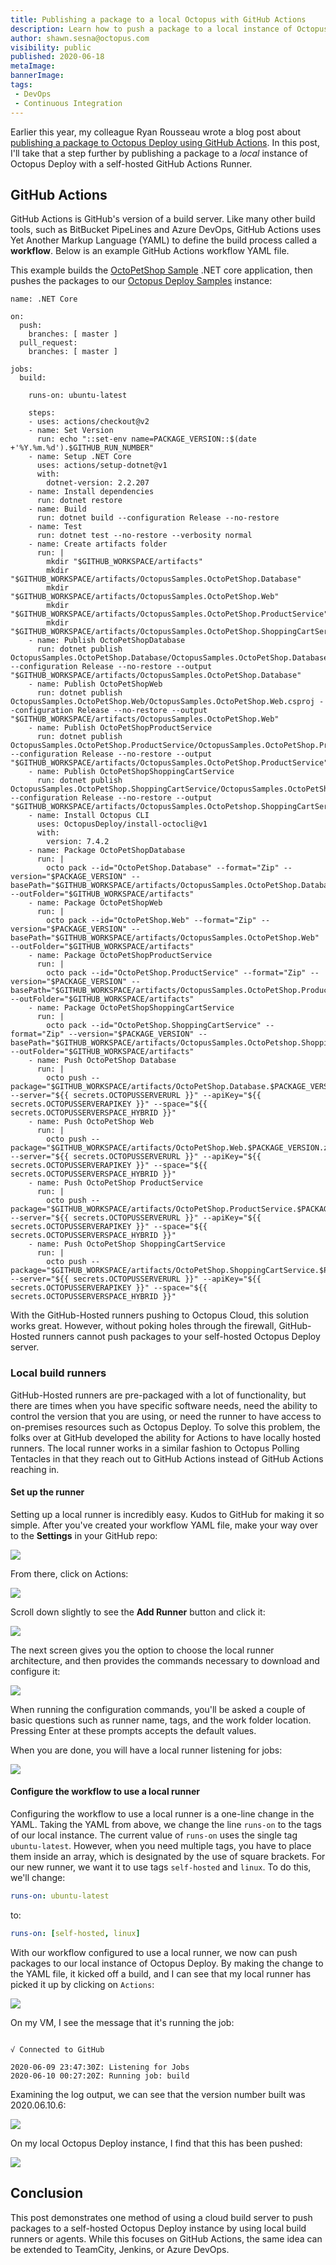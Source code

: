 ```yaml
---
title: Publishing a package to a local Octopus with GitHub Actions
description: Learn how to push a package to a local instance of Octopus Deploy with a GitHub Actions Runner
author: shawn.sesna@octopus.com
visibility: public
published: 2020-06-18
metaImage: 
bannerImage: 
tags:
 - DevOps
 - Continuous Integration
---
```


Earlier this year, my colleague Ryan Rousseau wrote a blog post about [publishing a package to Octopus Deploy using GitHub Actions](https://octopus.com/blog/publishing-a-package-to-octopus-with-github-actions).  In this post, I'll take that a step further by publishing a package to a *local* instance of Octopus Deploy with a self-hosted GitHub Actions Runner.

## GitHub Actions

GitHub Actions is GitHub's version of a build server.  Like many other build tools, such as BitBucket PipeLines and Azure DevOps, GitHub Actions uses Yet Another Markup Language (YAML) to define the build process called a **workflow**. Below is an example GitHub Actions workflow YAML file.  

This example builds the [OctoPetShop Sample](https://github.com/OctopusSamples/OctoPetShop) .NET core application, then pushes the packages to our [Octopus Deploy Samples](https://samples.octopus.app/) instance:

```
name: .NET Core 

on:
  push:
    branches: [ master ] 
  pull_request:
    branches: [ master ]

jobs:
  build:

    runs-on: ubuntu-latest 

    steps:
    - uses: actions/checkout@v2
    - name: Set Version
      run: echo "::set-env name=PACKAGE_VERSION::$(date +'%Y.%m.%d').$GITHUB_RUN_NUMBER"
    - name: Setup .NET Core
      uses: actions/setup-dotnet@v1
      with:
        dotnet-version: 2.2.207
    - name: Install dependencies
      run: dotnet restore
    - name: Build
      run: dotnet build --configuration Release --no-restore
    - name: Test
      run: dotnet test --no-restore --verbosity normal
    - name: Create artifacts folder
      run: |
        mkdir "$GITHUB_WORKSPACE/artifacts"
        mkdir "$GITHUB_WORKSPACE/artifacts/OctopusSamples.OctoPetShop.Database"
        mkdir "$GITHUB_WORKSPACE/artifacts/OctopusSamples.OctoPetShop.Web"
        mkdir "$GITHUB_WORKSPACE/artifacts/OctopusSamples.OctoPetShop.ProductService"
        mkdir "$GITHUB_WORKSPACE/artifacts/OctopusSamples.OctoPetShop.ShoppingCartService"
    - name: Publish OctoPetShopDatabase
      run: dotnet publish OctopusSamples.OctoPetShop.Database/OctopusSamples.OctoPetShop.Database.csproj --configuration Release --no-restore --output "$GITHUB_WORKSPACE/artifacts/OctopusSamples.OctoPetShop.Database"
    - name: Publish OctoPetShopWeb
      run: dotnet publish OctopusSamples.OctoPetShop.Web/OctopusSamples.OctoPetShop.Web.csproj --configuration Release --no-restore --output "$GITHUB_WORKSPACE/artifacts/OctopusSamples.OctoPetShop.Web"
    - name: Publish OctoPetShopProductService
      run: dotnet publish OctopusSamples.OctoPetShop.ProductService/OctopusSamples.OctoPetShop.ProductService.csproj --configuration Release --no-restore --output "$GITHUB_WORKSPACE/artifacts/OctopusSamples.OctoPetShop.ProductService"
    - name: Publish OctoPetShopShoppingCartService
      run: dotnet publish OctopusSamples.OctoPetShop.ShoppingCartService/OctopusSamples.OctoPetShop.ShoppingCartService.csproj --configuration Release --no-restore --output "$GITHUB_WORKSPACE/artifacts/OctopusSamples.OctoPetshop.ShoppingCartService"
    - name: Install Octopus CLI
      uses: OctopusDeploy/install-octocli@v1
      with:
        version: 7.4.2
    - name: Package OctoPetShopDatabase
      run: |
        octo pack --id="OctoPetShop.Database" --format="Zip" --version="$PACKAGE_VERSION" --basePath="$GITHUB_WORKSPACE/artifacts/OctopusSamples.OctoPetShop.Database" --outFolder="$GITHUB_WORKSPACE/artifacts"
    - name: Package OctoPetShopWeb
      run: |
        octo pack --id="OctoPetShop.Web" --format="Zip" --version="$PACKAGE_VERSION" --basePath="$GITHUB_WORKSPACE/artifacts/OctopusSamples.OctoPetShop.Web" --outFolder="$GITHUB_WORKSPACE/artifacts"
    - name: Package OctoPetShopProductService
      run: |
        octo pack --id="OctoPetShop.ProductService" --format="Zip" --version="$PACKAGE_VERSION" --basePath="$GITHUB_WORKSPACE/artifacts/OctopusSamples.OctoPetShop.ProductService" --outFolder="$GITHUB_WORKSPACE/artifacts"
    - name: Package OctoPetShopShoppingCartService
      run: |
        octo pack --id="OctoPetShop.ShoppingCartService" --format="Zip" --version="$PACKAGE_VERSION" --basePath="$GITHUB_WORKSPACE/artifacts/OctopusSamples.OctoPetshop.ShoppingCartService" --outFolder="$GITHUB_WORKSPACE/artifacts"
    - name: Push OctoPetShop Database
      run: |
        octo push --package="$GITHUB_WORKSPACE/artifacts/OctoPetShop.Database.$PACKAGE_VERSION.zip" --server="${{ secrets.OCTOPUSSERVERURL }}" --apiKey="${{ secrets.OCTOPUSSERVERAPIKEY }}" --space="${{ secrets.OCTOPUSSERVERSPACE_HYBRID }}"
    - name: Push OctoPetShop Web
      run: |
        octo push --package="$GITHUB_WORKSPACE/artifacts/OctoPetShop.Web.$PACKAGE_VERSION.zip" --server="${{ secrets.OCTOPUSSERVERURL }}" --apiKey="${{ secrets.OCTOPUSSERVERAPIKEY }}" --space="${{ secrets.OCTOPUSSERVERSPACE_HYBRID }}"
    - name: Push OctoPetShop ProductService
      run: |
        octo push --package="$GITHUB_WORKSPACE/artifacts/OctoPetShop.ProductService.$PACKAGE_VERSION.zip" --server="${{ secrets.OCTOPUSSERVERURL }}" --apiKey="${{ secrets.OCTOPUSSERVERAPIKEY }}" --space="${{ secrets.OCTOPUSSERVERSPACE_HYBRID }}"
    - name: Push OctoPetShop ShoppingCartService
      run: |
        octo push --package="$GITHUB_WORKSPACE/artifacts/OctoPetShop.ShoppingCartService.$PACKAGE_VERSION.zip" --server="${{ secrets.OCTOPUSSERVERURL }}" --apiKey="${{ secrets.OCTOPUSSERVERAPIKEY }}" --space="${{ secrets.OCTOPUSSERVERSPACE_HYBRID }}"
```

With the GitHub-Hosted runners pushing to Octopus Cloud, this solution works great. However, without poking holes through the firewall, GitHub-Hosted runners cannot push packages to your self-hosted Octopus Deploy server.

### Local build runners

GitHub-Hosted runners are pre-packaged with a lot of functionality, but there are times when you have specific software needs, need the ability to control the version that you are using, or need the runner to have access to on-premises resources such as Octopus Deploy.  To solve this problem, the folks over at GitHub developed the ability for Actions to have locally hosted runners.  The local runner works in a similar fashion to Octopus Polling Tentacles in that they reach out to GitHub Actions instead of GitHub Actions reaching in.  

#### Set up the runner

Setting up a local runner is incredibly easy. Kudos to GitHub for making it so simple.  After you've created your workflow YAML file, make your way over to the **Settings** in your GitHub repo:

![](github-actions-settings.png)

From there, click on Actions:

![](github-actions-settings-actions.png)

Scroll down slightly to see the **Add Runner** button and click it:

![](github-actions-add-runner.png)

The next screen gives you the option to choose the local runner architecture, and then provides the commands necessary to download and configure it:

![](github-actions-runner-choices.png)

When running the configuration commands, you'll be asked a couple of basic questions such as runner name, tags, and the work folder location.  Pressing Enter at these prompts accepts the default values.

When you are done, you will have a local runner listening for jobs:

![](github-actions-local-runner.png)

#### Configure the workflow to use a local runner

Configuring the workflow to use a local runner is a one-line change in the YAML.  Taking the YAML from above, we change the line `runs-on` to the tags of our local instance.  The current value of `runs-on` uses the single tag `ubuntu-latest`.  However, when you need multiple tags, you have to place them inside an array, which is designated by the use of square brackets.  For our new runner, we want it to use tags `self-hosted` and `linux`.  To do this, we'll change:

```yaml
runs-on: ubuntu-latest 
```

to:

```yaml
runs-on: [self-hosted, linux]
```

With our workflow configured to use a local runner, we now can push packages to our local instance of Octopus Deploy. By making the change to the YAML file, it kicked off a build, and I can see that my local runner has picked it up by clicking on `Actions`:

![](github-actions-build.png)

On my VM, I see the message that it's running the job:

```

√ Connected to GitHub

2020-06-09 23:47:30Z: Listening for Jobs
2020-06-10 00:27:20Z: Running job: build
```

Examining the log output, we can see that the version number built was 2020.06.10.6:

![](github-actions-build-log.png)

On my local Octopus Deploy instance, I find that this has been pushed:

![](octopus-library-packages.png)

## Conclusion

This post demonstrates one method of using a cloud build server to push packages to a self-hosted Octopus Deploy instance by using local build runners or agents.  While this focuses on GitHub Actions, the same idea can be extended to TeamCity, Jenkins, or Azure DevOps.
